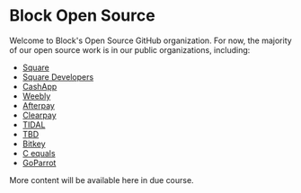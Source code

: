 # Block Open Source

Welcome to Block's Open Source GitHub organization. For now, the majority of our open source work is in our public organizations, including: 
* [Square](https://github.com/square)
* [Square Developers](https://github.com/Square-Developers)
* [CashApp](https://github.com/cashapp) 
* [Weebly](https://github.com/weebly) 
* [Afterpay](https://github.com/afterpay) 
* [Clearpay](https://github.com/clearpayeu)
* [TIDAL](https://github.com/tidal-music)
* [TBD](https://github.com/TBD54566975)
* [Bitkey](https://github.com/proto-at-block)
* [C equals](https://github.com/cequals)
* [GoParrot](https://github.com/goparrot)

More content will be available here in due course. 
